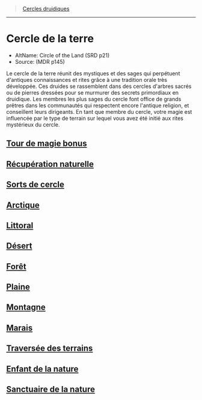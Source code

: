 ﻿---
!ClassItem
Name: Cercle de la terre
Source: (MDR p145)
Id: druid_earth_hd.md#cercle-de-la-terre
RootId: druid_earth_hd.md
ParentLink: druid_hd.md#cercles-druidiques
ParentName: Cercles druidiques
NameLevel: 1
AltName: Circle of the Land (SRD p21)
---
>  [Cercles druidiques](hd_druid_cercles_druidiques.md)

---


# Cercle de la terre

- AltName: Circle of the Land (SRD p21)
- Source: (MDR p145)

Le cercle de la terre réunit des mystiques et des sages qui perpétuent d'antiques connaissances et rites grâce à une tradition orale très développée. Ces druides se rassemblent dans des cercles d'arbres sacrés ou de pierres dressées pour se murmurer des secrets primordiaux en druidique. Les membres les plus sages du cercle font office de grands prêtres dans les communautés qui respectent encore l'antique religion, et conseillent leurs dirigeants. En tant que membre du cercle, votre magie est influencée par le type de terrain sur lequel vous avez été initié aux rites mystérieux du cercle.



## [Tour de magie bonus](hd_druid_earth_tour_de_magie_bonus.md)



## [Récupération naturelle](hd_druid_earth_recuperation_naturelle.md)



## [Sorts de cercle](hd_druid_earth_sorts_de_cercle.md)



## [Arctique](hd_druid_earth_arctique.md)



## [Littoral](hd_druid_earth_littoral.md)



## [Désert](hd_druid_earth_desert.md)



## [Forêt](hd_druid_earth_foret.md)



## [Plaine](hd_druid_earth_plaine.md)



## [Montagne](hd_druid_earth_montagne.md)



## [Marais](hd_druid_earth_marais.md)



## [Traversée des terrains](hd_druid_earth_traversee_des_terrains.md)



## [Enfant de la nature](hd_druid_earth_enfant_de_la_nature.md)



## [Sanctuaire de la nature](hd_druid_earth_sanctuaire_de_la_nature.md)

